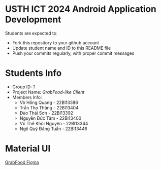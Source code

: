 USTH ICT 2024 Android Application Development
=====================================================

Students are expected to:

* Fork this repository to your github account
* Update student name and ID to this README file
* Push your commits regularly, with proper commit messages

Students Info
=======================

* Group ID: *1*
* Project Name: *GrabFood-like Client*
* Members Info:
    - Võ Hồng Quang - 22BI13386
    - Trần Thọ Thăng - 22BI13404
    - Đào Thái Sơn - 22BI13392
    - Nguyễn Đức Tâm - 22BI13400
    - Vũ Thế Khôi Nguyên - 22BI13344
    - Ngô Quý Đăng Tuấn - 22BI13446


Material UI 
=======================
[GrabFood Figma](https://www.figma.com/design/xzH1WE1mDFlCSKaI8n8Vth/Grab_food?node-id=0-1&t=LGpY3XlHizBbzEeG-1)